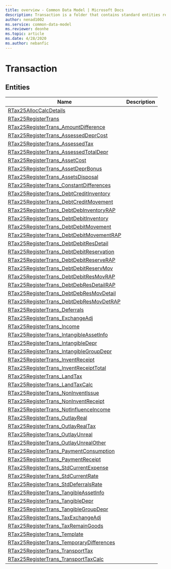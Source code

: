 ```yaml
---
title: overview - Common Data Model | Microsoft Docs
description: Transaction is a folder that contains standard entities related to the Common Data Model.
author: nenad1002
ms.service: common-data-model
ms.reviewer: deonhe
ms.topic: article
ms.date: 4/28/2020
ms.author: nebanfic
---
```


# Transaction


## Entities

|Name|Description|
|---|---|
|[RTax25AllocCalcDetails](RTax25AllocCalcDetails.md)||
|[RTax25RegisterTrans](RTax25RegisterTrans.md)||
|[RTax25RegisterTrans_AmountDifference](RTax25RegisterTrans_AmountDifference.md)||
|[RTax25RegisterTrans_AssessedDeprCost](RTax25RegisterTrans_AssessedDeprCost.md)||
|[RTax25RegisterTrans_AssessedTax](RTax25RegisterTrans_AssessedTax.md)||
|[RTax25RegisterTrans_AssessedTotalDepr](RTax25RegisterTrans_AssessedTotalDepr.md)||
|[RTax25RegisterTrans_AssetCost](RTax25RegisterTrans_AssetCost.md)||
|[RTax25RegisterTrans_AssetDeprBonus](RTax25RegisterTrans_AssetDeprBonus.md)||
|[RTax25RegisterTrans_AssetsDisposal](RTax25RegisterTrans_AssetsDisposal.md)||
|[RTax25RegisterTrans_ConstantDifferences](RTax25RegisterTrans_ConstantDifferences.md)||
|[RTax25RegisterTrans_DebtCreditInventory](RTax25RegisterTrans_DebtCreditInventory.md)||
|[RTax25RegisterTrans_DebtCreditMovement](RTax25RegisterTrans_DebtCreditMovement.md)||
|[RTax25RegisterTrans_DebtDebInventoryRAP](RTax25RegisterTrans_DebtDebInventoryRAP.md)||
|[RTax25RegisterTrans_DebtDebitInventory](RTax25RegisterTrans_DebtDebitInventory.md)||
|[RTax25RegisterTrans_DebtDebitMovement](RTax25RegisterTrans_DebtDebitMovement.md)||
|[RTax25RegisterTrans_DebtDebitMovementRAP](RTax25RegisterTrans_DebtDebitMovementRAP.md)||
|[RTax25RegisterTrans_DebtDebitResDetail](RTax25RegisterTrans_DebtDebitResDetail.md)||
|[RTax25RegisterTrans_DebtDebitReservation](RTax25RegisterTrans_DebtDebitReservation.md)||
|[RTax25RegisterTrans_DebtDebitReserveRAP](RTax25RegisterTrans_DebtDebitReserveRAP.md)||
|[RTax25RegisterTrans_DebtDebitReservMov](RTax25RegisterTrans_DebtDebitReservMov.md)||
|[RTax25RegisterTrans_DebtDebitResMovRAP](RTax25RegisterTrans_DebtDebitResMovRAP.md)||
|[RTax25RegisterTrans_DebtDebResDetailRAP](RTax25RegisterTrans_DebtDebResDetailRAP.md)||
|[RTax25RegisterTrans_DebtDebResMovDetail](RTax25RegisterTrans_DebtDebResMovDetail.md)||
|[RTax25RegisterTrans_DebtDebResMovDetRAP](RTax25RegisterTrans_DebtDebResMovDetRAP.md)||
|[RTax25RegisterTrans_Deferrals](RTax25RegisterTrans_Deferrals.md)||
|[RTax25RegisterTrans_ExchangeAdj](RTax25RegisterTrans_ExchangeAdj.md)||
|[RTax25RegisterTrans_Income](RTax25RegisterTrans_Income.md)||
|[RTax25RegisterTrans_IntangibleAssetInfo](RTax25RegisterTrans_IntangibleAssetInfo.md)||
|[RTax25RegisterTrans_IntangibleDepr](RTax25RegisterTrans_IntangibleDepr.md)||
|[RTax25RegisterTrans_IntangibleGroupDepr](RTax25RegisterTrans_IntangibleGroupDepr.md)||
|[RTax25RegisterTrans_InventReceipt](RTax25RegisterTrans_InventReceipt.md)||
|[RTax25RegisterTrans_InventReceiptTotal](RTax25RegisterTrans_InventReceiptTotal.md)||
|[RTax25RegisterTrans_LandTax](RTax25RegisterTrans_LandTax.md)||
|[RTax25RegisterTrans_LandTaxCalc](RTax25RegisterTrans_LandTaxCalc.md)||
|[RTax25RegisterTrans_NonInventIssue](RTax25RegisterTrans_NonInventIssue.md)||
|[RTax25RegisterTrans_NonInventReceipt](RTax25RegisterTrans_NonInventReceipt.md)||
|[RTax25RegisterTrans_NotInfluenceIncome](RTax25RegisterTrans_NotInfluenceIncome.md)||
|[RTax25RegisterTrans_OutlayReal](RTax25RegisterTrans_OutlayReal.md)||
|[RTax25RegisterTrans_OutlayRealTax](RTax25RegisterTrans_OutlayRealTax.md)||
|[RTax25RegisterTrans_OutlayUnreal](RTax25RegisterTrans_OutlayUnreal.md)||
|[RTax25RegisterTrans_OutlayUnrealOther](RTax25RegisterTrans_OutlayUnrealOther.md)||
|[RTax25RegisterTrans_PaymentConsumption](RTax25RegisterTrans_PaymentConsumption.md)||
|[RTax25RegisterTrans_PaymentReceipt](RTax25RegisterTrans_PaymentReceipt.md)||
|[RTax25RegisterTrans_StdCurrentExpense](RTax25RegisterTrans_StdCurrentExpense.md)||
|[RTax25RegisterTrans_StdCurrentRate](RTax25RegisterTrans_StdCurrentRate.md)||
|[RTax25RegisterTrans_StdDeferralsRate](RTax25RegisterTrans_StdDeferralsRate.md)||
|[RTax25RegisterTrans_TangibleAssetInfo](RTax25RegisterTrans_TangibleAssetInfo.md)||
|[RTax25RegisterTrans_TangibleDepr](RTax25RegisterTrans_TangibleDepr.md)||
|[RTax25RegisterTrans_TangibleGroupDepr](RTax25RegisterTrans_TangibleGroupDepr.md)||
|[RTax25RegisterTrans_TaxExchangeAdj](RTax25RegisterTrans_TaxExchangeAdj.md)||
|[RTax25RegisterTrans_TaxRemainGoods](RTax25RegisterTrans_TaxRemainGoods.md)||
|[RTax25RegisterTrans_Template](RTax25RegisterTrans_Template.md)||
|[RTax25RegisterTrans_TemporaryDifferences](RTax25RegisterTrans_TemporaryDifferences.md)||
|[RTax25RegisterTrans_TransportTax](RTax25RegisterTrans_TransportTax.md)||
|[RTax25RegisterTrans_TransportTaxCalc](RTax25RegisterTrans_TransportTaxCalc.md)||
